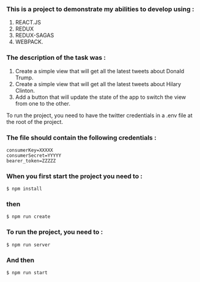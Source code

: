 ### This is a project to demonstrate my abilities to develop using :

1) REACT.JS
2) REDUX
3) REDUX-SAGAS
4) WEBPACK.  

### The description of the task was :

1) Create a simple view that will get all the latest tweets about Donald Trump.
2) Create a simple view that will get all the latest tweets about Hilary Clinton.
3) Add a button that will update the state of the app to switch the view from one to the other.

To run the project, you need to have the twitter credentials in a .env file at the root of the project.

### The file should contain the following credentials : 
```
consumerKey=XXXXX
consumerSecret=YYYYY
bearer_token=ZZZZZ
```
### When you first start the project you need to : 
```
$ npm install
```
### then 
```
$ npm run create
```

### To run the project, you need to : 
```
$ npm run server
```
### And then 
```
$ npm run start
```